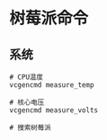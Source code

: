 # 树莓派命令

## 系统

```shell
# CPU温度
vcgencmd measure_temp

# 核心电压
vcgencmd measure_volts

# 搜索树莓派

```
    
